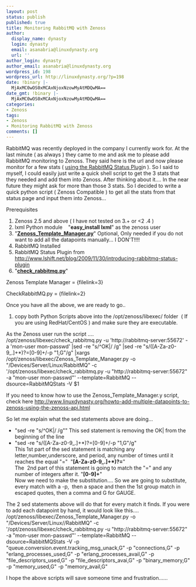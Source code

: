 ```yaml
---
layout: post
status: publish
published: true
title: Monitoring RabbitMQ with Zenoss
author:
  display_name: dynasty
  login: dynasty
  email: asanabria@linuxdynasty.org
  url: ''
author_login: dynasty
author_email: asanabria@linuxdynasty.org
wordpress_id: 198
wordpress_url: http://linuxdynasty.org/?p=198
date: !binary |-
  MjAxMC0wOS0xMCAxNjoxNzowMyAtMDQwMA==
date_gmt: !binary |-
  MjAxMC0wOS0xMCAxNjoxNzowMyAtMDQwMA==
categories:
- Zenoss
tags:
- Zenoss
- Monitoring RabbitMQ with Zenoss
comments: []
---
```

<p>RabbitMQ was recently deployed in the company I currently work for. At the last minute ( as always ) they came to me and ask me to please add RabbitMQ monitoring to Zenoss. They said here is the url and now please monitor for a few stats ( <a href="http://www.lshift.net/blog/2009/11/30/introducing-rabbitmq-status-plugin">using the RabbitMQ Status Plugi</a>n ). So I said to myself, I could easily just write a quick shell script to get the 3 stats that they needed and add them into Zenoss. After thinking about it.... In the near future they might ask for more than those 3 stats. So I decided to write a quick python script ( Zenoss Compatible ) to get all the stats from that status page and input them into Zenoss...</p>
<p>Prerequisites</p>
<ol>
<li>Zenoss 2.5 and above ( I have not tested on 3.+ or &lt;2 .4 )</li>
<li>lxml Python module    "<strong>easy_install lxml</strong>" as the zenoss user</li>
<li>"<strong><a href="View-details/Zenoss/54-Zenoss_Template_Manager.html">Zenoss_Template_Manager.py</a></strong>" Optional, Only needed if you do not want to add all the datapoints manually... I DON'T!!!!</li>
<li>RabbitMQ Installed</li>
<li>RabbitMQ Status Plugin from <a href="http://www.lshift.net/blog/2009/11/30/introducing-rabbitmq-status-plugin">http://www.lshift.net/blog/2009/11/30/introducing-rabbitmq-status-plugin</a></li>
<li>"<strong><a href="View-details/LD-Network-Manager-Project/60-RabiitMQ-monitoring-Zenoss-Style.html">check_rabbitmq.py</a></strong>"</li>
</ol>
<p>Zenoss Template Manager = {filelink=3}</p>
<p>CheckRabbitMQ.py = {filelink=2}</p>
<p>Once you have all the above, we are ready to go..</p>
<ol>
<li>copy both Python Scripts above into the /opt/zenoss/libexec/ folder  ( If you are using RedHat/CentOS ) and make sure they are executable.</li>
</ol>
<p>As the Zenoss user run the script ....<br />
/opt/zenoss/libexec/check_rabbitmq.py -u 'http://rabbitmq-server:55672' -a 'mon-user mon-passwd' |sed -re "s/^OK|/ /g" |sed -re "s/([A-Za-z0-9_.]+*)?=[0-9]+/-p "1,G"/g" |xargs /opt/zenoss/libexec/Zenoss_Template_Manager.py -o "/Devices/Server/Linux/RabbitMQ" -c '/opt/zenoss/libexec/check_rabbitmq.py -u "http://rabbitmq-server:55672" -a "mon-user mon-passwd"' --template=RabbitMQ --dsource=RabbitMQStats -V $1</p>
<p>If you need to know how to use the Zenoss_Template_Manager.y script, check here <a href="howto-add-multiple-datapoints-to-zenoss-using-the-zenoss-api.html">http://www.linuxdynasty.org/howto-add-multiple-datapoints-to-zenoss-using-the-zenoss-api.html</a></p>
<p>So let me explain what the sed statements above are doing...</p>
<ul>
<li>"sed -re "s/^OK|/ /g"" This sed statement is removing the OK| from the beginning of the line</li>
<li>"sed -re "s/([A-Za-z0-9_.]+*)?=[0-9]+/-p "1,G"/g"<br />
This 1st part of the sed statement is matching any letter,number,underscore, and period, any number of times until it reaches the equal "="  "<strong>[A-Za-z0-9_.]+*)?=</strong>"<br />
The  2nd part of this statement is going to match the "=" and any number of integers after it. "<strong>[0-9]+</strong>"<br />
Now we need to make the substitution.... So we are going to substitute, every match with a -p,  then a space and then the 1st group match in escaped quotes, then a comma and G for GAUGE.</li>
</ul>
<p>The 2 sed statements above will do that for every match it finds. If you were to add each datapoint by hand, it would look like this....<br />
/opt/zenoss/libexec/Zenoss_Template_Manager.py -o "/Devices/Server/Linux//RabbitMQ" -c '/opt/zenoss/libexec/check_rabbitmq.py -u "http://rabbitmq-server:55672" -a "mon-user mon-passwd"' --template=RabbitMQ --dsource=RabbitMQStats -V -p "queue.conversion.event.tracking_msg_unack,G" -p "connections,G" -p "erlang_processes_used,G" -p "erlang_processes_avail,G" -p "file_descriptors_used,G" -p "file_descriptors_avai,G" -p "binary_memory,G" -p "memory_used,G" -p "memory_avail,G"</p>
<p>I hope the above scripts will save someone time and frustration......</p>
<div id="_mcePaste" style="position: absolute; left: -10000px; top: 162px; width: 1px; height: 1px; overflow-x: hidden; overflow-y: hidden;">connections=26 erlang_processes_used=252 erlang_processes_avail=1048576 file_descriptors_used=1 file_descriptors_avail=1024 pid=3167  binary_memory=0 ets_memory=0  memory_used=27 memory_avail=99</div>
<div id="_mcePaste" style="position: absolute; left: -10000px; top: 162px; width: 1px; height: 1px; overflow-x: hidden; overflow-y: hidden;">3</div>
<p>&nbsp;</p>
